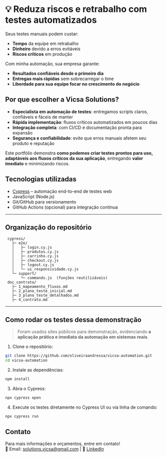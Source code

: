 # 💡 Reduza riscos e retrabalho com testes automatizados

Seus testes manuais podem custar:  
- **Tempo** da equipe em retrabalho  
- **Dinheiro** devido a erros evitáveis  
- **Riscos críticos** em produção  

Com minha automação, sua empresa garante:  
- **Resultados confiáveis desde o primeiro dia**  
- **Entregas mais rápidas** sem sobrecarregar o time  
- **Liberdade para sua equipe focar no crescimento do negócio**  

## Por que escolher a Vicsa Solutions?
- **Especialista em automação de testes**: entregamos scripts claros, confiáveis e fáceis de manter  
- **Rápida implementação**: fluxos críticos automatizados em poucos dias  
- **Integração completa**: com CI/CD e documentação pronta para expansão  
- **Segurança e confiabilidade**: evite que erros manuais afetem seu produto e reputação  

Este portfólio demonstra **como podemos criar testes prontos para uso, adaptáveis aos fluxos críticos da sua aplicação**, entregando **valor imediato** e minimizando riscos.  


## Tecnologias utilizadas  
- [Cypress](https://www.cypress.io/) – automação end-to-end de testes web  
- JavaScript (Node.js)  
- Git/GitHub para versionamento  
- GitHub Actions (opcional) para integração contínua  

---

## Organização do repositório
````
 cypress/
   ├─ e2e/
   │   ├─ login.cy.js
   │   ├─ produtos.cy.js
   │   ├─ carrinho.cy.js
   │   ├─ checkout.cy.js
   │   ├─ logout.cy.js
   │   └─ ui_responsividade.cy.js
   └─ support/
       └─ commands.js  (funções reutilizáveis)
 doc_contrato/
   ├─ 1_mapeamento_fluxos.md
   ├─ 2_plano_teste_inicial.md
   ├─ 3_plano_teste_detalhados.md
   ├─ 4_contrato.md
````

---

## Como rodar os testes dessa demonstração
> Foram usados sites públicos para demonstração, evidenciando **a aplicação prática e imediata da automação em sistemas reais**.

1. Clone o repositório:

```bash
git clone https://github.com/oliveiraandressa/vicsa-automation.git
cd vicsa-automation
```

2. Instale as dependências:
```bash
npm install
```

3. Abra o Cypress:
```bash
npx cypress open
```

4. Execute os testes diretamente no Cypress UI ou via linha de comando:
```bash
npx cypress run
```

## Contato  
Para mais informações e orçamentos, entre em contato!  
📩 Email: solutions.vicsa@gmail.com  |  💬 [ LinkedIn](https://www.linkedin.com/company/vicsa-solutions/)



